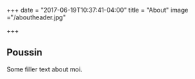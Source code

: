 +++
date = "2017-06-19T10:37:41-04:00"
title = "About"
image ="/aboutheader.jpg"

+++

## Poussin
Some filler text about moi.
